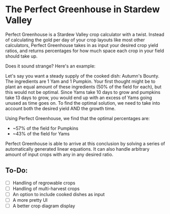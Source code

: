 # The Perfect Greenhouse in Stardew Valley

Perfect Greenhouse is a Stardew Valley crop calculator with a twist. Instead of calculating the gold per day of your crop layouts like most other calculators, Perfect Greenhouse takes in as input your desired crop yield ratios, and returns percentages for how much space each crop in your field should take up.

Does it sound strange? Here's an example:

Let's say you want a steady supply of the cooked dish: Autumn's Bounty. The ingredients are 1 Yam and 1 Pumpkin. Your first thought might be to plant an equal amount of these ingredients (50% of the field for each), but this would not be optimal. Since Yams take 10 days to grow and pumpkins take 13 days to grow, you would end up with an excess of Yams going unused as time goes on. To find the optimal solution, we need to take into account both the desired yield AND the growth time.

Using Perfect Greenhouse, we find that the optimal percentages are:
- ~57% of the field for Pumpkins
- ~43% of the field for Yams

Perfect Greenhouse is able to arrive at this conclusion by solving a series of automatically generated linear equations. It can also handle arbitrary amount of input crops with any in any desired ratio.


## To-Do:
- [ ] Handling of regrowable crops
- [ ] Handling of multi-harvest crops
- [ ] An option to include cooked dishes as input
- [ ] A more pretty UI
- [ ] A better crop diagram display
